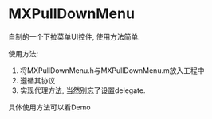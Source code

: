 MXPullDownMenu
==============

自制的一个下拉菜单UI控件, 使用方法简单.

使用方法:

1. 将MXPullDownMenu.h与MXPullDownMenu.m放入工程中
2. 遵循其协议<MXPullDownMenuDelegate>
3. 实现代理方法, 当然别忘了设置delegate.

具体使用方法可以看Demo


